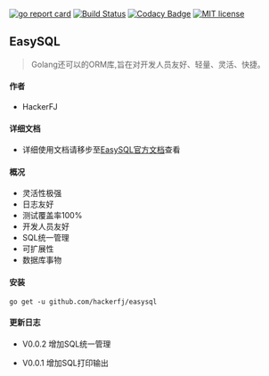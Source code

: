 [![go report card](https://goreportcard.com/badge/github.com/hackerfj/easysql "go report card")](https://goreportcard.com/report/github.com/hackerfj/easysql)
[![Build Status](https://www.travis-ci.org/hackerfj/easysql.svg?branch=master)](https://www.travis-ci.org/hackerfj/easysql)
[![Codacy Badge](https://api.codacy.com/project/badge/Grade/135a38e0c6d344c6ac7db0b11c864a68)](https://www.codacy.com/manual/hackerfj/easysql?utm_source=github.com&amp;utm_medium=referral&amp;utm_content=hackerfj/easysql&amp;utm_campaign=Badge_Grade)
[![MIT license](https://img.shields.io/badge/license-MIT-brightgreen.svg)](https://opensource.org/licenses/MIT)

## EasySQL
> Golang还可以的ORM库,旨在对开发人员友好、轻量、灵活、快捷。

#### 作者
- HackerFJ

#### 详细文档
- 详细使用文档请移步至[EasySQL官方文档](http://easysql.hackerfj.com)查看

#### 概况
- 灵活性极强
- 日志友好
- 测试覆盖率100%
- 开发人员友好
- SQL统一管理
- 可扩展性
- 数据库事物

#### 安装
```shell
go get -u github.com/hackerfj/easysql
```

#### 更新日志
- V0.0.2 增加SQL统一管理

- V0.0.1 增加SQL打印输出

